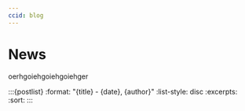 ```yaml
---
ccid: blog
---
```


# News

oerhgoiehgoiehgoiehger

:::{postlist}
:format: "{title} - {date}, {author}"
:list-style: disc
:excerpts:
:sort:
:::
